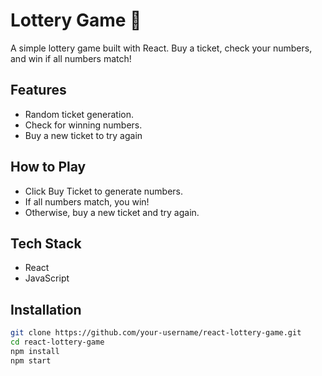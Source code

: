 # Lottery Game 🎲

A simple lottery game built with React. Buy a ticket, check your numbers, and win if all numbers match!  

## Features
- Random ticket generation.
- Check for winning numbers.
- Buy a new ticket to try again

## How to Play

- Click Buy Ticket to generate numbers.
- If all numbers match, you win!
- Otherwise, buy a new ticket and try again.

## Tech Stack

- React
- JavaScript

## Installation
```bash
git clone https://github.com/your-username/react-lottery-game.git
cd react-lottery-game
npm install
npm start

